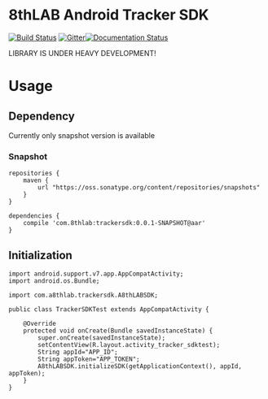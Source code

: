 # 8thLAB Android Tracker SDK

[![Build Status](https://travis-ci.org/8thlab/tracker-sdk-android.svg?branch=master)](https://travis-ci.org/8thlab/tracker-sdk-android) [![Gitter](https://badges.gitter.im/8thlab/tracker-sdk-android.svg)](https://gitter.im/8thlab/tracker-sdk-android?utm_source=badge&utm_medium=badge&utm_campaign=pr-badge)[![Documentation Status](https://readthedocs.org/projects/8thlab-android-tracker-sdk-docs/badge/?version=latest)](http://8thlab-android-tracker-sdk-docs.readthedocs.io/en/latest/?badge=latest)

LIBRARY IS UNDER HEAVY DEVELOPMENT!

# Usage

## Dependency

Currently only snapshot version is available

### Snapshot

```
repositories {
    maven {
        url "https://oss.sonatype.org/content/repositories/snapshots"
    }
}

dependencies {
    compile 'com.8thlab:trackersdk:0.0.1-SNAPSHOT@aar'
}
```

## Initialization

```
import android.support.v7.app.AppCompatActivity;
import android.os.Bundle;

import com.a8thlab.trackersdk.A8thLABSDK;

public class TrackerSDKTest extends AppCompatActivity {

    @Override
    protected void onCreate(Bundle savedInstanceState) {
        super.onCreate(savedInstanceState);
        setContentView(R.layout.activity_tracker_sdktest);
        String appId="APP_ID";
        String appToken="APP_TOKEN";
        A8thLABSDK.initializeSDK(getApplicationContext(), appId, appToken);
    }
}

```

